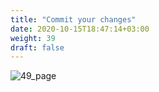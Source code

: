 ```yaml
---
title: "Commit your changes​​"
date: 2020-10-15T18:47:14+03:00
weight: 39
draft: false
---
```


![49_page](/images/module1/49_page.png)